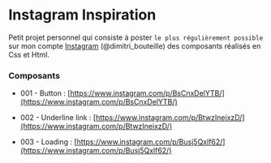 # Instagram Inspiration

Petit projet personnel qui consiste à poster `le plus régulièrement possible` sur mon compte [Instagram](https://www.instagram.com/dimitri_bouteille/) (@dimitri_bouteille) des composants réalisés en Css et Html.

### Composants

- 001 - Button : [https://www.instagram.com/p/BsCnxDelYTB/](https://www.instagram.com/p/BsCnxDelYTB/)

- 002 - Underline link : [https://www.instagram.com/p/BtwzIneixzD/](https://www.instagram.com/p/BtwzIneixzD/)

- 003 - Loading : [https://www.instagram.com/p/Busj5Qxlf62/](https://www.instagram.com/p/Busj5Qxlf62/)